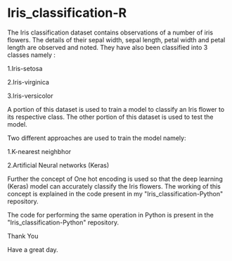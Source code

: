 # Iris_classification-R

The Iris classification dataset contains observations of a number of iris flowers. The details of their sepal width, sepal length, petal width and petal length are observed and noted. They have also been classified into 3 classes namely :

1.Iris-setosa

2.Iris-virginica

3.Iris-versicolor

A portion of this dataset is used to train a model to classify an Iris flower to its respective class. The other portion of this dataset is used to test the model.

Two different approaches are used to train the model namely:

1.K-nearest neighbhor

2.Artificial Neural networks (Keras)

Further the concept of One hot encoding is used so that the deep learning (Keras) model can accurately classify the Iris flowers. The working of this concept is explained in the code present in my "Iris_classification-Python" repository. 

The code for performing the same operation in Python is present in the "Iris_classification-Python" repository.

Thank You

Have a great day.
